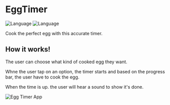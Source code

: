 # EggTimer

![Language](https://img.shields.io/badge/Swift-5.0-orange.svg)
![Language](https://img.shields.io/badge/iOS-13.0-orange.svg)

Cook the perfect egg with this accurate timer.


## How it works!
<p>The user can choose what kind of cooked egg they want.</p>
<p>Whne the user tap on an option, the timer starts and based on the progress bar, the user have to cook the egg.</p>
<p>When the time is up. the user will hear a sound to show it's done.</p>

![Egg Timer App](https://user-images.githubusercontent.com/39883704/72312593-8eda9b00-3656-11ea-870a-3f53a87a9aa5.gif)
